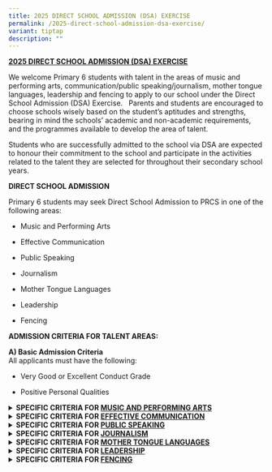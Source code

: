 ```yaml
---
title: 2025 DIRECT SCHOOL ADMISSION (DSA) EXERCISE
permalink: /2025-direct-school-admission-dsa-exercise/
variant: tiptap
description: ""
---
```

<p><strong><u>2025 DIRECT SCHOOL ADMISSION (DSA) EXERCISE</u></strong>
</p>
<p>We welcome Primary 6 students with talent in the areas of music and performing
arts, communication/public speaking/journalism, mother tongue languages,
leadership and fencing to apply to our school under the Direct School Admission
(DSA) Exercise.&nbsp;&nbsp; Parents and students are encouraged to choose
schools wisely based on the student’s aptitudes and strengths, bearing
in mind the schools’ academic and non-academic requirements, and the programmes
available to develop the area of talent.</p>
<p>Students who are successfully admitted to the school via DSA are expected
to honour their commitment to the school and participate in the activities
related to the talent they are selected for throughout their secondary
school years.</p>
<p><strong>DIRECT SCHOOL ADMISSION</strong>
</p>
<p>Primary 6 students may seek Direct School Admission to PRCS in one of
the following areas:</p>
<ul data-tight="true" class="tight">
<li>
<p>Music and Performing Arts</p>
</li>
<li>
<p>Effective Communication</p>
</li>
<li>
<p>Public Speaking</p>
</li>
<li>
<p>Journalism</p>
</li>
<li>
<p>Mother Tongue Languages</p>
</li>
<li>
<p>Leadership</p>
</li>
<li>
<p>Fencing</p>
</li>
</ul>
<p><strong>ADMISSION CRITERIA FOR TALENT AREAS:</strong>
</p>
<p><strong>A) Basic Admission Criteria</strong>
<br>All applicants must have the following:</p>
<ul data-tight="true" class="tight">
<li>
<p>Very Good or Excellent Conduct Grade</p>
</li>
<li>
<p>Positive Personal Qualities</p>
</li>
</ul>
<div data-type="detailGroup" class="isomer-accordion-group isomer-accordion isomer-accordion-white">
<details class="isomer-details">
<summary><strong>SPECIFIC CRITERIA FOR <u>MUSIC AND PERFORMING ARTS</u></strong>&nbsp;</summary>
<div data-type="detailsContent" class="isomer-details-content">
<p><strong>SPECIFIC CRITERIA FOR <u>MUSIC AND PERFORMING ARTS</u></strong>
</p>
<p>Applicants must demonstrate a passion for Music/Performing Arts and be
committed to contribute to PRCS in this area for which they have been given
DSA in one of the following DSA Talent Areas:</p>
<p>·&nbsp;&nbsp;&nbsp;&nbsp;&nbsp;&nbsp; Band - Concert</p>
<p>·&nbsp;&nbsp;&nbsp;&nbsp;&nbsp;&nbsp; Choir</p>
<p>·&nbsp;&nbsp;&nbsp;&nbsp;&nbsp;&nbsp; Modern Dance</p>
<p>·&nbsp;&nbsp;&nbsp;&nbsp;&nbsp;&nbsp; Drama English</p>
<p>·&nbsp;&nbsp;&nbsp;&nbsp;&nbsp;&nbsp; Ensemble - Guzheng</p>
<p>&nbsp;</p>
<p>Shortlisted applicants will be invited to go through a selection test
as well as an interview.</p>
<table style="minWidth: 50px">
<colgroup>
<col>
<col>
</colgroup>
<tbody>
<tr>
<td rowspan="1" colspan="1">
<p>Area</p>
</td>
<td rowspan="1" colspan="1">
<p>Criteria</p>
</td>
</tr>
<tr>
<td rowspan="1" colspan="1">
<p>Music and Performing Arts</p>
</td>
<td rowspan="1" colspan="1">
<p>·&nbsp;&nbsp;&nbsp;&nbsp;&nbsp;&nbsp; Demonstrates a strong interest and
aptitude in the arts and aesthetics</p>
<p>·&nbsp;&nbsp;&nbsp;&nbsp;&nbsp;&nbsp; School based or public performance
experience is an advantage.</p>
<p>·&nbsp;&nbsp;&nbsp;&nbsp;&nbsp;&nbsp; Does well in the selection exercise.
The selection exercise involves an audition that serves to assess the following:</p>
<p>o&nbsp;&nbsp; Music Aptitude</p>
<p>o&nbsp;&nbsp; Proficiency of specific musical abilities or skills</p>
</td>
</tr>
</tbody>
</table>
<p>Shortlisted applicants will be notified separately of the details of the
selection exercise.</p>
</div>
</details>
</div>
<div data-type="detailGroup" class="isomer-accordion-group isomer-accordion isomer-accordion-white">
<details class="isomer-details">
<summary><strong>SPECIFIC CRITERIA FOR <u>EFFECTIVE COMMUNICATION</u></strong>&nbsp;</summary>
<div data-type="detailsContent" class="isomer-details-content">
<p><strong>SPECIFIC CRITERIA FOR <u>EFFECTIVE COMMUNICATION</u></strong>
</p>
<p>Applicants must demonstrate a passion for communication related programmes
/competitions and be committed to contributing to PRCS in the area for
which they have been given DSA. Shortlisted applicants will be invited
to go through a selection exercise as well as an interview.</p>
<table style="minWidth: 50px">
<colgroup>
<col>
<col>
</colgroup>
<tbody>
<tr>
<td rowspan="1" colspan="1">
<p>Area</p>
</td>
<td rowspan="1" colspan="1">
<p>Criteria</p>
</td>
</tr>
<tr>
<td rowspan="1" colspan="1">
<p>Effective Communication</p>
</td>
<td rowspan="1" colspan="1">
<p>·&nbsp;&nbsp;&nbsp;&nbsp;&nbsp;&nbsp; Demonstrates strong communication
skills (e.g., debates).</p>
<p>·&nbsp;&nbsp;&nbsp;&nbsp;&nbsp;&nbsp; Competitions and performance experience
is an advantage.</p>
<p>·&nbsp;&nbsp;&nbsp;&nbsp;&nbsp;&nbsp; Does well in the selection exercise.
The selection exercise involves an audition that serves to assess the following:</p>
<p>o&nbsp;&nbsp; Clarity of message / idea communication</p>
<p>o&nbsp;&nbsp; Organisation of thoughts</p>
<p>o&nbsp;&nbsp; Balanced perspectives</p>
<p>o&nbsp;&nbsp; Adaptability to audience</p>
<p>o&nbsp;&nbsp; Confidence of engagement</p>
</td>
</tr>
</tbody>
</table>
<p>Shortlisted applicants will be notified separately of the details of the
selection exercise.</p>
</div>
</details>
</div>
<div data-type="detailGroup" class="isomer-accordion-group isomer-accordion isomer-accordion-white">
<details class="isomer-details">
<summary><strong>SPECIFIC CRITERIA FOR <u>PUBLIC SPEAKING</u></strong>&nbsp;</summary>
<div data-type="detailsContent" class="isomer-details-content">
<p><strong>SPECIFIC CRITERIA FOR <u>PUBLIC SPEAKING</u></strong>
</p>
<p>Applicants must demonstrate a passion for public speaking related programmes
/competitions and be committed to contributing to PRCS in the area for
which they have been given DSA. Shortlisted applicants will be invited
to go through a selection exercise as well as an interview.</p>
<table style="minWidth: 50px">
<colgroup>
<col>
<col>
</colgroup>
<tbody>
<tr>
<td rowspan="1" colspan="1">
<p>Area</p>
</td>
<td rowspan="1" colspan="1">
<p>Criteria</p>
</td>
</tr>
<tr>
<td rowspan="1" colspan="1">
<p>Public Speaking</p>
</td>
<td rowspan="1" colspan="1">
<p>·&nbsp;&nbsp;&nbsp;&nbsp;&nbsp;&nbsp; Demonstrates strong public speaking
skills.</p>
<p>·&nbsp;&nbsp;&nbsp;&nbsp;&nbsp;&nbsp; Competitions and performance experience
is an advantage.</p>
<p>·&nbsp;&nbsp;&nbsp;&nbsp;&nbsp;&nbsp; Does well in the selection exercise.
The selection test involves an audition that serve to assess the following:</p>
<p>o&nbsp;&nbsp; Confidence and presence</p>
<p>o&nbsp;&nbsp; Vocal Modulation</p>
<p>o&nbsp;&nbsp; Clarity</p>
<p>o&nbsp;&nbsp; Fluency</p>
<p>o&nbsp;&nbsp; Audience engagement</p>
</td>
</tr>
</tbody>
</table>
<p>Shortlisted applicants will be notified separately of the details of the
selection exercise.</p>
</div>
</details>
</div>
<div data-type="detailGroup" class="isomer-accordion-group isomer-accordion isomer-accordion-white">
<details class="isomer-details">
<summary><strong>SPECIFIC CRITERIA FOR <u>JOURNALISM</u></strong>&nbsp;</summary>
<div data-type="detailsContent" class="isomer-details-content">
<p><strong>SPECIFIC CRITERIA FOR <u>JOURNALISM</u></strong>
</p>
<p>Applicants must demonstrate a passion for journalism (written/spoken)
related programmes /competitions and be committed to contributing to PRCS
in the area for which they have been given DSA. Shortlisted applicants
will be invited to go through a selection exercise as well as an interview.</p>
<table style="minWidth: 50px">
<colgroup>
<col>
<col>
</colgroup>
<tbody>
<tr>
<td rowspan="1" colspan="1">
<p>Area</p>
</td>
<td rowspan="1" colspan="1">
<p>Criteria</p>
</td>
</tr>
<tr>
<td rowspan="1" colspan="1">
<p>Journalism</p>
</td>
<td rowspan="1" colspan="1">
<p>·&nbsp;&nbsp;&nbsp;&nbsp;&nbsp;&nbsp; Demonstrates strong reporting and
writing skills.</p>
<p>·&nbsp;&nbsp;&nbsp;&nbsp;&nbsp;&nbsp; Competitions and performance experience
is an advantage.</p>
<p>·&nbsp;&nbsp;&nbsp;&nbsp;&nbsp;&nbsp; Does well in the selection exercise.
The selection exercise involves an audition that serves to assess the following:</p>
<p>o&nbsp;&nbsp; Clarity of message / in communication of ideas</p>
<p>o&nbsp;&nbsp; Conciseness</p>
<p>o&nbsp;&nbsp; Balanced perspectives</p>
<p>o&nbsp;&nbsp; Diverse and appropriate choice of words</p>
<p>o&nbsp;&nbsp; Analytical and critical thinking</p>
</td>
</tr>
<tr>
<td rowspan="1" colspan="1">
<p></p>
</td>
<td rowspan="1" colspan="1">
<p></p>
</td>
</tr>
</tbody>
</table>
<p>Shortlisted applicants will be notified separately of the details of the
selection exercise.</p>
</div>
</details>
</div>
<div data-type="detailGroup" class="isomer-accordion-group isomer-accordion isomer-accordion-white">
<details class="isomer-details">
<summary><strong>SPECIFIC CRITERIA FOR <u>MOTHER TONGUE LANGUAGES</u></strong>&nbsp;</summary>
<div data-type="detailsContent" class="isomer-details-content">
<p><strong>SPECIFIC CRITERIA FOR <u>MOTHER TONGUE LANGUAGES</u></strong>
</p>
<p>Applicants must demonstrate a passion for communication related programmes
/competitions and be committed to contribute to PRCS in the talent area
for which they have been assigned under the DSA. Shortlisted applicants
will be invited to go through a selection exercise as well as an interview.</p>
<table style="minWidth: 50px">
<colgroup>
<col>
<col>
</colgroup>
<tbody>
<tr>
<td rowspan="1" colspan="1">
<p>Area</p>
</td>
<td rowspan="1" colspan="1">
<p>Criteria</p>
</td>
</tr>
<tr>
<td rowspan="1" colspan="1">
<p>Mother Tongue Languages</p>
</td>
<td rowspan="1" colspan="1">
<p>·&nbsp;&nbsp;&nbsp;&nbsp;&nbsp;&nbsp; Strengths in Mother Tongue Language
(Chinese Language, Malay Language or Tamil Language)</p>
<p>·&nbsp;&nbsp;&nbsp;&nbsp;&nbsp;&nbsp; Demonstrates strong communication
skills (e.g. public speaking, debates or drama).</p>
<p>·&nbsp;&nbsp;&nbsp;&nbsp;&nbsp;&nbsp; Competitions and performance experience
is an advantage.</p>
<p>·&nbsp;&nbsp;&nbsp;&nbsp;&nbsp;&nbsp; Does well in the selection exercise.
The selection exercise involves an audition that serves to assess the following:</p>
<p>o&nbsp;&nbsp; Confidence and Presence</p>
<p>o&nbsp;&nbsp; Clarity</p>
<p>o&nbsp;&nbsp; Fluency</p>
<p>o&nbsp;&nbsp; Diverse and appropriate vocabulary</p>
<p>o&nbsp;&nbsp; Audience engagement</p>
</td>
</tr>
</tbody>
</table>
<p>Shortlisted applicants will be notified separately of the details of the
selection exercise.</p>
</div>
</details>
</div>
<div data-type="detailGroup" class="isomer-accordion isomer-accordion-white">
<details class="isomer-details">
<summary><strong>SPECIFIC CRITERIA FOR <u>LEADERSHIP</u></strong>&nbsp;</summary>
<div data-type="detailsContent" class="isomer-details-content">
<p><strong>SPECIFIC CRITERIA FOR <u>LEADERSHIP</u></strong>
</p>
<p>Applicants must demonstrate in leading their peers in service to school
and/or community and be committed to contribute to PRCS in the talent area
for which they have been assigned under the DSA. Shortlisted applicants
will be invited to go through a selection exercise as well as an interview.</p>
<table style="minWidth: 50px">
<colgroup>
<col>
<col>
</colgroup>
<tbody>
<tr>
<td rowspan="1" colspan="1">
<p>Area</p>
</td>
<td rowspan="1" colspan="1">
<p>Criteria</p>
</td>
</tr>
<tr>
<td rowspan="1" colspan="1">
<p>Leadership</p>
</td>
<td rowspan="1" colspan="1">
<p>·&nbsp;&nbsp;&nbsp;&nbsp;&nbsp;&nbsp; Demonstrates exemplary character,
and a keen interest in leading their peers in service to school and/or
community.</p>
<p>·&nbsp;&nbsp;&nbsp;&nbsp;&nbsp;&nbsp; Leadership experience in Primary
School is an advantage, e.g., Prefect, CCA Leader, Peer Support Leader,
or other leadership positions (please specify).</p>
<p>·&nbsp;&nbsp;&nbsp;&nbsp;&nbsp;&nbsp; Active involvement in leading school-wide
events or community initiatives is an advantage (please specify).</p>
<p>·&nbsp;&nbsp;&nbsp;&nbsp;&nbsp;&nbsp; Does well in the group interview
and leadership simulation exercise. The simulation exercise serves to assess
the following:</p>
<p>o&nbsp;&nbsp; Critical, adaptive and inventive thinking (e.g., demonstrated
through problem-solving, resourcefulness, agility in decision-making, adaptability
to changing/different circumstances)</p>
<p>o&nbsp;&nbsp; Communication skills</p>
<p>o&nbsp;&nbsp; Collaborative skills</p>
</td>
</tr>
</tbody>
</table>
<p>Shortlisted applicants will be notified separately of the details of the
simulation exercise.</p>
</div>
</details>
</div>
<div data-type="detailGroup" class="isomer-accordion-group isomer-accordion isomer-accordion-white">
<details class="isomer-details">
<summary><strong>SPECIFIC CRITERIA FOR <u>FENCING</u></strong>&nbsp;</summary>
<div data-type="detailsContent" class="isomer-details-content">
<p><strong>SPECIFIC CRITERIA FOR <u>FENCING</u></strong>
</p>
<p>Applicants must demonstrate a passion for sports and be committed to contributing
to PRCS in this area for which they have been given DSA. Shortlisted applicants
will be invited to go through a selection exercise as well as an interview.</p>
<table style="minWidth: 50px">
<colgroup>
<col>
<col>
</colgroup>
<tbody>
<tr>
<td rowspan="1" colspan="1">
<p>Area</p>
</td>
<td rowspan="1" colspan="1">
<p>Criteria</p>
</td>
</tr>
<tr>
<td rowspan="1" colspan="1">
<p>Fencing</p>
</td>
<td rowspan="1" colspan="1">
<p>·&nbsp;&nbsp;&nbsp;&nbsp;&nbsp;&nbsp; Demonstrates strong interest and
notable athletic ability and agility for their age.</p>
<p>·&nbsp;&nbsp;&nbsp;&nbsp;&nbsp;&nbsp; Good performance at the school and/or
club level in sports is an advantage.</p>
<p>·&nbsp;&nbsp;&nbsp;&nbsp;&nbsp;&nbsp; Does well in the selection exercise.
The selection exercise serves to assess the physical qualities of applicants.</p>
</td>
</tr>
</tbody>
</table>
<p>Shortlisted applicants will be notified separately of the details of the
selection exercise.</p>
</div>
</details>
</div>
<p></p>